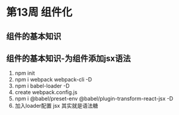 # 第13周 组件化

## 组件的基本知识

## 组件的基本知识-为组件添加jsx语法

1. npm init
2. npm i webpack webpack-cli -D
3. npm i babel-loader -D
4. create webpack.config.js
5. npm i @babel/preset-env @babel/plugin-transform-react-jsx -D
6. 加入loader配置
jsx 其实就是语法糖
